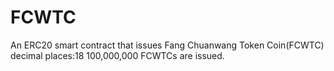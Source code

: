 # FCWTC
An ERC20 smart contract that issues Fang Chuanwang Token Coin(FCWTC)
decimal places:18
100,000,000 FCWTCs are issued.
